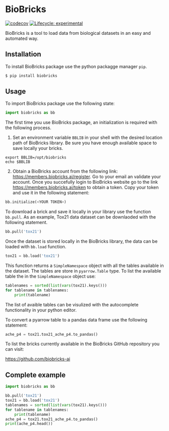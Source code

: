 # BioBricks
<!-- badges: start -->
[![codecov](https://codecov.io/gh/biobricks-ai/biobricks/branch/master/graph/badge.svg?token=J041MF0JKG)](https://codecov.io/gh/biobricks-ai/biobricks-r)
[![Lifecycle: experimental](https://img.shields.io/badge/lifecycle-experimental-orange.svg)](https://lifecycle.r-lib.org/articles/stages.html#experimental)
<!-- badges: end -->

BioBricks is a tool to load data from biological datasets in an easy and
automated way.

## Installation

To install BioBricks package use the python packagge manager `pip`.

```bash
$ pip install biobricks
```

## Usage

To import BioBricks package use the following state:

```python
import biobricks as bb
```

The first time you use BioBricks package, an initialization is required with the following process. 
1.  Set an environment variable `BBLIB` in your shell with the desired location path of BioBricks library. Be sure you have enough available space to save locally your bricks. 

```shell
export BBLIB=/opt/biobricks
echo $BBLIB
```

2.  Obtain a BioBricks account from the following link: https://members.biobricks.ai/register. Go to your email an validate your account. Once you succefully login to BioBricks website go to the link https://members.biobricks.ai/token to obtain a token. Copy your token and use it in the following statement:

```python
bb.initialize(<YOUR TOKEN>)
```

To download a brick and save it locally in your library use the function `bb.pull`. As an example, Tox21 data dataset can be downlaoded with the following statement.  

```python
bb.pull('tox21')
```

Once the dataset is stored locally in the BioBricks library, the data can be loaded with `bb.load` function.

```python
tox21 = bb.load('tox21')
```

This function returns a `SimpleNamespace` object with all the tables available in the dataset. The tables are store in `pyarrow.Table` type. To list the available table the in the `SimpleNamespace` object use:

```python
tablenames = sorted(list(vars(tox21).keys()))
for tablename in tablenames:
    print(tablename)
```

The list of avaible tables can be visulized with the autocomplete functionality in your python editor.

To convert a pyarrow table to a pandas data frame use the following statement:

```python
ache_p4 = tox21.tox21_ache_p4.to_pandas()
```

To list the bricks currently available in the BioBricks GitHub
repository you can visit:

https://github.com/biobricks-ai

## Complete example

```python
import biobricks as bb

bb.pull('tox21')
tox21 = bb.load('tox21')
tablenames = sorted(list(vars(tox21).keys()))
for tablename in tablenames:
    print(tablename)
ache_p4 = tox21.tox21_ache_p4.to_pandas()
print(ache_p4.head())
```